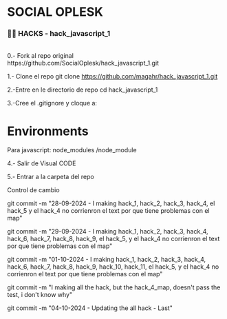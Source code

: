 # SOCIAL OPLESK
### 🏴‍☠️ HACKS - hack_javascript_1

<br/>
0.- Fork al repo original
    https://github.com/SocialOplesk/hack_javascript_1.git

1.- Clone el repo
    git clone https://github.com/magahr/hack_javascript_1.git

2.-Entre en le directorio de repo 
   cd hack_javascript_1

3.-Cree el .gitignore y cloque a: 
   # Environments
   Para javascript:
      node_modules
      /node_module
      
4.- Salir de Visual CODE

5.- Entrar a la carpeta del repo

Control de cambio

git commit -m "28-09-2024 - I making hack_1, hack_2, hack_3, hack_4, el hack_5 y el hack_4 no corrienron el text por que tiene problemas con el map"

git commit -m "29-09-2024 - I making hack_1, hack_2, hack_3, hack_4, hack_6, hack_7, hack_8, hack_9, el hack_5,  y el hack_4 no corrienron el text por que tiene problemas con el map"

git commit -m "01-10-2024 - I making hack_1, hack_2, hack_3, hack_4, hack_6, hack_7, hack_8, hack_9, hack_10, hack_11,  el hack_5,  y el hack_4 no corrienron el text por que tiene problemas con el map"

git commit -m "I making all the hack, but the hack_4_map, doesn't pass the test, i don't know why"


git commit -m "04-10-2024 - Updating the all hack - Last"



